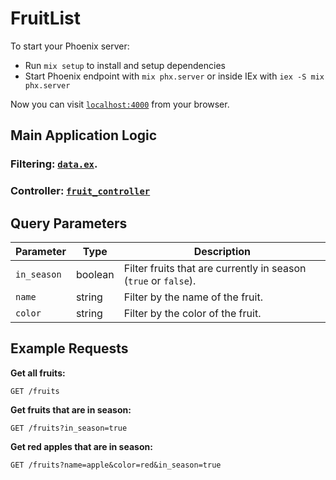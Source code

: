 # FruitList

To start your Phoenix server:

  * Run `mix setup` to install and setup dependencies
  * Start Phoenix endpoint with `mix phx.server` or inside IEx with `iex -S mix phx.server`

Now you can visit [`localhost:4000`](http://localhost:4000) from your browser.

## Main Application Logic
### Filtering: [`data.ex`](lib/fruit_list/data.ex).
### Controller: [`fruit_controller`](lib/fruit_list_web/controllers/fruit_controller.ex)

## Query Parameters

| Parameter   | Type    | Description                          |
|------------|---------|--------------------------------------|
| `in_season` | boolean | Filter fruits that are currently in season (`true` or `false`). |
| `name`      | string  | Filter by the name of the fruit.    |
| `color`     | string  | Filter by the color of the fruit.   |

## Example Requests

**Get all fruits:**

`GET /fruits`

**Get fruits that are in season:**

`GET /fruits?in_season=true`

**Get red apples that are in season:**

`GET /fruits?name=apple&color=red&in_season=true`
